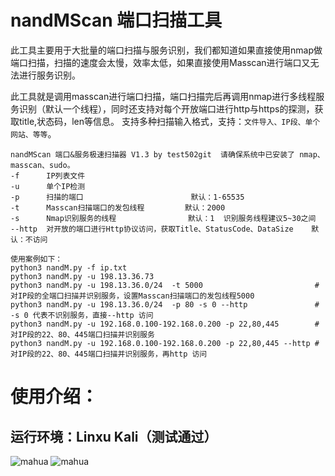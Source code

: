 # nandMScan 端口扫描工具
此工具主要用于大批量的端口扫描与服务识别，我们都知道如果直接使用nmap做端口扫描，扫描的速度会太慢，效率太低，如果直接使用Masscan进行端口又无法进行服务识别。

此工具就是调用masscan进行端口扫描，端口扫描完后再调用nmap进行多线程服务识别（默认一个线程），同时还支持对每个开放端口进行http与https的探测，获取title,状态码，len等信息。
支持多种扫描输入格式，支持：`文件导入、IP段、单个网站、等等`。
```
nandMScan 端口&服务极速扫描器 V1.3 by test502git  请确保系统中已安装了 nmap、masscan、sudo。
-f      IP列表文件
-u      单个IP检测
-p      扫描的端口                        默认：1-65535
-t      Masscan扫描端口的发包线程         默认：2000
-s      Nmap识别服务的线程                默认：1  识别服务线程建议5~30之间
--http  对开放的端口进行Http协议访问，获取Title、StatusCode、DataSize    默认：不访问

使用案例如下：
python3 nandM.py -f ip.txt
python3 nandM.py -u 198.13.36.73
python3 nandM.py -u 198.13.36.0/24  -t 5000                         #对IP段的全端口扫描并识别服务，设置Masscan扫描端口的发包线程5000
python3 nandM.py -u 198.13.36.0/24  -p 80 -s 0 --http               # -s 0 代表不识别服务，直接--http 访问
python3 nandM.py -u 192.168.0.100-192.168.0.200 -p 22,80,445        # 对IP段的22、80、445端口扫描并识别服务
python3 nandM.py -u 192.168.0.100-192.168.0.200 -p 22,80,445 --http # 对IP段的22、80、445端口扫描并识别服务，再http 访问

```
# 使用介绍：
## 运行环境：Linxu Kali（测试通过）
![mahua](https://s1.ax1x.com/2020/09/14/wDa1qf.png)
![mahua](https://s1.ax1x.com/2020/09/14/wDd4pj.png)








